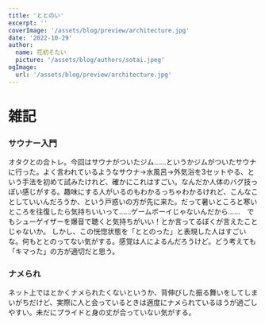 ```yaml
---
title: 'ととのい'
excerpt: ''
coverImage: '/assets/blog/preview/architecture.jpg'
date: '2022-10-29'
author:
  name: 花初そたい
  picture: '/assets/blog/authors/sotai.jpeg'
ogImage:
  url: '/assets/blog/preview/architecture.jpg'
---
```

# 雑記
### サウナー入門
オタクとの合トレ。今回はサウナがついたジム……というかジムがついたサウナに行った。よく言われているようなサウナ→水風呂→外気浴を3セットやる、という手法を初めて試みたけれど、確かにこれはすごい。なんだか人体のバグ技っぽい感じがする。趣味にする人がいるのもわかるっちゃわかるけれど、こんなことしていいんだろうか、という戸惑いの方が先に来た。だって暑いところと寒いところを往復したら気持ちいいって……ゲームボーイじゃないんだから……　でもシューゲイザーを爆音で聴くと気持ちがいい！とか言ってるぼくが言えたことじゃないか。
しかし、この恍惚状態を「ととのった」と表現した人はすごいな。何もととのってない気がする。感覚は人によるんだろうけど。どう考えても「キマった」の方が適切だと思う。

### ナメられ
ネット上ではとかくナメられたくないというか、背伸びした振る舞いをしてしまいがちだけど、実際に人と会っているときは適度にナメられているほうが過ごしやすい。未だにプライドと身の丈が合っていない気がする。